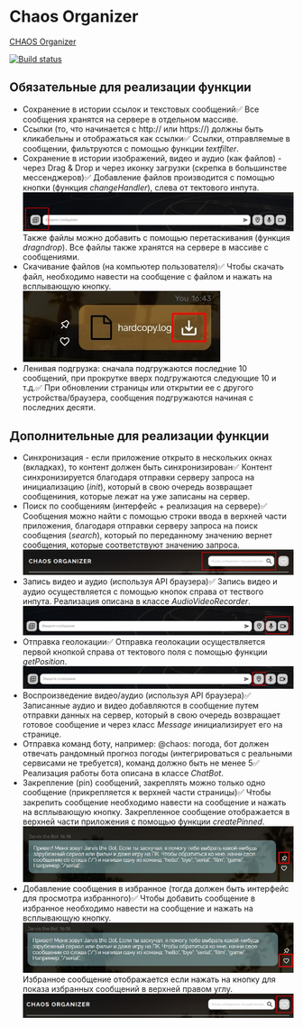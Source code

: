 # Chaos Organizer

[CHAOS Organizer](https://goldboy1001.github.io/ahj-diploma/)

[![Build status](https://ci.appveyor.com/api/projects/status/3phnvj6wu3nboj7d?svg=true)](https://ci.appveyor.com/project/GoldBoy1001/ahj-diploma)

## Обязательные для реализации функции

- Сохранение в истории ссылок и текстовых сообщений✅
Все сообщения хранятся на сервере в отдельном массиве.
- Ссылки (то, что начинается с http:// или https://) должны быть кликабельны и отображаться как ссылки✅
Ссылки, отправляемые в сообщении, фильтруются с помощью функции _textfilter_.
- Сохранение в истории изображений, видео и аудио (как файлов) - через Drag & Drop и через иконку загрузки (скрепка в большинстве мессенджеров)✅
Добавление файлов производится с помощью кнопки (функция _changeHandler_), слева от тектового инпута. ![](./src/img/app-description/add-file-by-icon.jpeg)
Также файлы можно добавить с помощью перетаскивания (функция _dragndrop_). 
Все файлы также хранятся на сервере в массиве с сообщениями.
- Скачивание файлов (на компьютер пользователя)✅
Чтобы скачать файл, необходимо навести на сообщение с файлом и нажать на всплывающую кнопку. 
![](./src/img/app-description/download-file.jpeg)
- Ленивая подгрузка: сначала подгружаются последние 10 сообщений, при прокрутке вверх подгружаются следующие 10 и т.д.✅
При обновлении страницы или открытии ее с другого устройства/браузера, сообщения подгружаются начиная с последних десяти.

## Дополнительные для реализации функции

- Синхронизация - если приложение открыто в нескольких окнах (вкладках), то контент должен быть синхронизирован✅
Контент синхронизируется благодаря отправки серверу запроса на инициализацию (_init_), который в свою очередь возвращает сообщениния, которые лежат на уже записаны на сервер.
- Поиск по сообщениям (интерфейс + реализация на сервере)✅
Сообщения можно найти с помощью строки ввода в верхней части приложения, благодаря отправки серверу запроса на поиск сообщения (_search_), который по переданному значению вернет сообщения, которые соответствуют значению запроса. ![](./src/img/app-description/search-message.jpeg)
- Запись видео и аудио (используя API браузера)✅
Запись видео и аудио осуществляется с помощью кнопок справа от тествого инпута. Реализация описана в классе _AudioVideoRecorder_. ![](./src/img/app-description/audio-video-rec.jpeg)
- Отправка геолокации✅
Отправка геолокации осуществляется первой кнопкой справа от тектового поля с помощью функции _getPosition_. ![](./src/img/app-description/geolocation.jpeg)
- Воспроизведение видео/аудио (используя API браузера)✅
Записанные аудио и видео добавляются в сообщение путем отправки данных на сервер, который в свою очередь возвращает готовое сообщение и через класс _Message_ инициализирует его на странице.
- Отправка команд боту, например: @chaos: погода, бот должен отвечать рандомный прогноз погоды (интегрироваться с реальными сервисами не требуется), команд должно быть не менее 5✅
Реализация работы бота описана в классе _ChatBot_.
- Закрепление (pin) сообщений, закреплять можно только одно сообщение (прикрепляется к верхней части страницы)✅
Чтобы закрепить сообщение необходимо навести на сообщение и нажать на всплывающую кнопку. Закрепленное сообщение отображается в верхней части приложения с помощью функции _createPinned_. ![](./src/img/app-description/pin-message.jpeg)
- Добавление сообщения в избранное (тогда должен быть интерфейс для просмотра избранного)✅
Чтобы добавить сообщение в избранное необходимо навести на сообщение и нажать на всплывающую кнопку. ![](./src/img/app-description/add-favorite.jpeg)
Избранное сообщение отображается если нажать на кнопку для показа избранных сообщений в верхней правом углу. ![](./src/img/app-description/show-favorite.jpeg)
